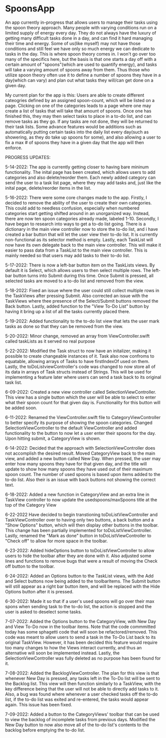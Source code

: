# SpoonsApp
An app currently in-progress that allows users to manage their tasks using the spoon theory approach. Many people with varying conditions run on a 
limited supply of energy every day. They do not always have the luxury of getting many difficult tasks done in a day, and can find it hard managing their
time and energy. Some of us(like myself) may not have those conditions and still feel we have only so much energy we can dedicate to tasks in the day. 
This is where spoon theory comes in. I won't go over too many of the specifics here, but the basis is that one starts a day off with a certain amount of
"spoons"(which are used to quantify energy), and tasks will take a varying amount of spoons away from them. Thus those who utilize spoon theory often use
it to define a number of spoons they have in a day(which can vary) and plan out what tasks they will/can get done on a given day.

My current plan for the app is this: Users are able to create different cateogries defined by an assigned spoon-count, which will be listed on a page. 
Clicking on one of the  categories leads to a page where one may create a list of tasks that will take that amount of spoons. Once one has finished this,
they may then select tasks to place in a to-do list, and can remove tasks as they go. If any tasks are not done, they will be returned to their task lists.
Some advance features would be additions such as automatically putting certain tasks into the daily list every day(such as showering, as they do take up 
spoons for some), and also allowing a user to fix a max # of spoons they have in a given day that the app will then enforce. 

PROGRESS UPDATES:

5-14-2022: The app is currently getting closer to having bare mininum functionality. The inital page has been created, which allows users to add categories
and also delete/reorder them. Each newly added category can send the user to a task list page, where they may add tasks and, just like the inital page,
delete/reorder items in the list.

5-16-2022: There were some core changes made to the app. Firstly, I decided to remove the ability of the user to create their own categories. This could
add to needless confusion, especially when numbered categories start getting shifted around in an unorganized way. Instead, there are now ten spoon 
categories already made, labeled 1-10. Secondly, I have began to research into ways to get a to-do list going. There is a dictionary in the main view
controller now to store the to-do list, and i have created a bar button that will let the user view their to-do list. It is currently non-functional as
its selector method is empty. Lastly, each TaskList will now have its own delegate back to the main view controller. This will make it easier to pass data from a TaskList to the main view controller. This is mainly needed so that users may add tasks to their to-do list.

5-17-2022: There is now a left-bar button item on the TaskLists views. By default it is Select, which allows users to then select multiple rows. The left-bar button turns into Submit during this time. Once Submit is pressed, all selected tasks are moved to a to-do list and removed from the view.

5-18-2022: Fixed an issue where the user could still collect multiple rows in the TaskViews after pressing Submit. Also corrected an issue with the 
TaskViews where thee presence of the Select/Submit buttons removed the Back button. Lastly, added function to the "View To-Do List" button by having it
bring up a list of all the tasks currently placed there.

5-19-2022: Added functionality to the to-do list view that lets the user mark tasks as done so that they can be removed from the view.

5-20-2022: Minor change, removed an array from ViewController.swift called taskLists as it served no real purpose

5-22-2022: Modified the Task struct to now have an initalizer, making it possible to create changeable instances of it. Task also now confroms to equatable, allowing arrays of Tasks to have firstIndexOf used on them. Lastly, the toDoListviewController's code was changed to now store all of its data in arrays of Task structs instead of Strings. This will be used for implementing a feature later where users can send a task back to its original task list.

6-09-2022: Created a new view controller called SelectionViewController. This view has a single button which the user will be able to select to enter what their spoon count for that given day is. Functionality for this button will be added soon.

6-11-2022: Renamed the ViewController.swift file to CategoryViewController to better specify its purpose of showing the spoon categories. Changed SelectionViewController to the default ViewController and added functionality to the button to now let a user enter their spoons for the day. Upon hitting submit, a CategoryView is shown.

6-14-2022: Decided that the approach with SelectionViewController does not accomplish the desired result. Moved CategoryView back to the main view, and added a new button called New Day. When pressed, the user may enter how many spoons they have for that given day, and the title will update to show how many spoons they have used out of their maximum spoon count. The number of used spoons is based upon items added to the to-do list. Also their is an issue with back buttons not showing the correct text.

6-18-2022: Added a new function in CategoryView and an extra line in TaskView controller to now update the usedspoons/maxSpoons title at the top of the Category View

6-22-2022 Have decided to begin transtioning toDoListViewController and TaskViewController over to having only two buttons, a back button and a "Show Options" button, which will then display other buttons in the toolbar. This change has been partially implemented for toDoListViewController. Lastly, renamed the "Mark as done" button in toDoListViewController to "Check off" to allow for more space in the toolbar.

6-23-2022: Added hideOptions button to toDoListViewController to allow users to hide the toolbar after they are done with it. Also adjusted some
lines and functions to remove bugs that were a result of moving the Check off button to the toolbar.

6-24-2022: Added an Options button to the TaskList views, with the Add and Select buttons now being added to the toolbarItems. The Submit button will still appear as a right bar button item, and will be replaced with the Hide Options button after it is pressed.  

6-30-2022: Made it so that if a user's used spoons will go over their max spons when sending task to the to-do list, the action is stopped and the user is asked to deselect some tasks.

7-07-2022: Added the Options button to the CategoryView, with New Day and View To-Do now in the toolbar items. Note that the code commmitted today has some sphagetti code that will soon be refactored/removed. This code was meant to allow users to send a task in the To-Do List back to its original TaskView. However, it has been decided this feature would require too many changes to how the Views interact currently, and thus an alternative will soon be implemented instead. Lastly, the SelectionViewController was fully deleted as no purpose has been found for it.

7-08-2022: Added the BacklogViewController. The plan for this view is that whenever New Day is pressed, any tasks left in the To-Do list will be sent to the Backlog list. This view will then function similarly to a TaskView, with the key difference being that the user will not be able to directly add tasks to it. Also, a bug was found where whenever a user checked tasks off the to-do list, if the to-do list was exited and re-entered, the tasks would appear again. This issue has been fixed.

7-09-2022: Added a button to the CategoryViews' toolbar that can be used to view the backlog of incomplete tasks from previous days. Modified the New Day button to now also move all of the to-do list's contents to the backlog before emptying the to-do list.
